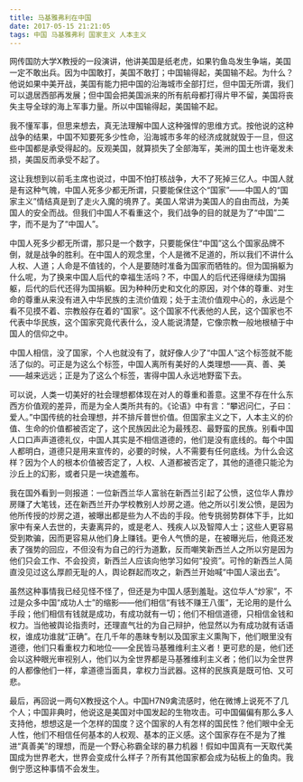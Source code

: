 ```yaml
---
title: 马基雅弗利在中国
date: 2017-05-15 21:21:05
tags: 中国 马基雅弗利 国家主义 人本主义
---
```


网传国防大学X教授的一段演讲，他讲美国是纸老虎，如果钓鱼岛发生争端，美国一定不敢出兵。因为中国敢打，美国不敢打；中国输得起，美国输不起。为什么？他说如果中美开战，美国有能力把中国的沿海城市全部打烂，但中国无所谓，我们可以退居西部再发展；但中国会把美国派来的所有航母都打得片甲不留，美国将丧失主导全球的海上军事力量。所以中国输得起，美国输不起。

我不懂军事，但思来想去，真无法理解中国人这种强悍的思维方式。按他说的这种战争的结果，中国不知要死多少性命，沿海城市多年的经济成就就毁于一旦，但这些中国都是承受得起的。反观美国，就算损失了全部海军，美洲的国土也许毫发未损，美国反而承受不起了。

这让我想到以前毛主席也说过，中国不怕打核战争，大不了死掉三亿人。中国人就是有这种气魄，中国人死多少都无所谓，只要能保住这个“国家”——中国人的“国家主义”情结真是到了走火入魔的境界了。美国人常讲为美国人的自由而战，为美国人的安全而战。但我们中国人不看重这个，我们战争的目的就是为了“中国”二字，而不是为了“中国人”。

中国人死多少都无所谓，那只是一个数字，只要能保住“中国”这么个国家品牌不倒，就是战争的胜利。在中国人的观念里，个人是微不足道的，所以我们不讲什么人权、人道；人命是不值钱的，个人是要随时准备为国家而牺牲的。但为国捐躯为什么呢，为了换来中国人后代的幸福生活吗？不，中国人的后代还得继续为国捐躯，后代的后代还得为国捐躯。因为种种历史和文化的原因，对个体的尊重、对生命的尊重从来没有进入中华民族的主流价值观；处于主流价值观中心的，永远是个看不见摸不着、宗教般存在着的“国家”。这个国家不代表他的人民，这个国家也不代表中华民族，这个国家究竟代表什么，没人能说清楚，它像宗教一般地根植于中国人的信仰之中。

中国人相信，没了国家，个人也就没有了，就好像人少了“中国人”这个标签就不能活了似的。可正是为这么个标签，中国人离所有美好的人类理想——真、善、美——越来远远；正是为了这么个标签，害得中国人永远地野蛮下去。

可以说，人类一切美好的社会理想都体现在对人的尊重和善意。这里不存在什么东西方价值观的差异，而是为全人类所共有的。《论语》中有言：“攀迟问仁，子曰：爱人。”中国传统的社会理想，并不排斥普世价值。但国家主义之下，人本主义的价值、生命的价值都被否定了，这个民族因此沦为最残忍、最野蛮的民族。别看中国人口口声声道德礼仪，中国人其实是不相信道德的，他们是没有底线的。每个中国人都明白，道德只是用来宣传的，必要的时候，人不需要有任何底线。为什么会这样？因为个人的根本价值被否定了，人权、人道都被否定了，其他的道德只能沦为沙丘上的幻影，或者只是一块遮羞布。



我在国外看到一则报道：一位新西兰华人富翁在新西兰引起了公愤，这位华人靠炒房赚了大笔钱，还在新西兰开办学校教别人炒房之道。他之所以引发公愤，是因为他所传授的炒房之道，被曝出都是些为人不齿的手段。他专挑弱势群体下手，比如家中有亲人去世的，夫妻离异的，或是老人、残疾人以及智障人士；这些人更容易受到欺骗，因而更容易从他们身上赚钱。更令人气愤的是，在被曝光后，他竟还发表了强势的回应，不但没有为自己的行为道歉，反而嘲笑新西兰人之所以穷是因为他们只会工作、不会投资，新西兰人应该向他学习如何“投资”。可怜的新西兰人简直没见过这么厚颜无耻的人，舆论群起而攻之，新西兰开始喊“中国人滚出去”。

虽然这种事情我已经见怪不怪了，但还是为中国人感到羞耻。这位华人“炒家”，不过是众多中国“成功人士”的缩影——他们相信“有钱不赚王八蛋”，无论用的是什么手段；他们相信有钱就是成功，有成功就有一切；他们不相信道德，只相信金钱和权力。当他被舆论指责时，还理直气壮的为自己辩护，他显然以为有成功就有话语权，谁成功谁就“正确”。在几千年的愚昧专制以及国家主义熏陶下，他们眼里没有道德，他们只看重权力和地位——全民皆马基雅维利主义者！更可悲的是，他们还会以这种眼光审视别人，他们以为全世界都是马基雅维利主义者；他们以为全世界的人都像他们一样，拿道德当面具，拿权力当武器。这样的民族真是既可怕、又可悲。



最后，再回说一两句X教授这个人。中国H7N9禽流感时，他在微博上说死不了几个人；中国非典时，他说这是美国对中国发起的生物攻击。可中国偏偏有那么多人支持他，想想这是一个怎样的国度？这个国家的人有怎样的国民性？他们眼中全无人性，他们不相信任何基本的人权观、基本的正义感。这个国家存在不是为了推进“真善美”的理想，而是一个野心称霸全球的暴力机器！假如中国真有一天取代美国成为世界老大，世界会变成什么样子？所有其他国家都会成为砧板上的鱼肉。我倒宁愿这种事情不会发生。
